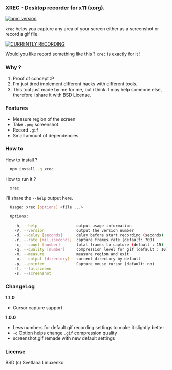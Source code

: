 ### XREC - Desktop recorder for x11 (xorg).

[![npm version](https://img.shields.io/npm/v/xrec.svg)](https://www.npmjs.com/package/xrec)

`xrec` helps you capture any area of your screen either as a screenshot or record a gif file.

[![CURRENTLY RECORDING](https://raw.githubusercontent.com/linuxenko/x11-recorder/master/screenshot.gif)](https://github.com/linuxenko/x11-recorder)

Would you like record something like this ? `xrec` is exactly for it !

### Why ?

1. Proof of concept :P
2. I'm just tired implement different hacks with different tools.
3. This tool just made by me for me, but i think it may help someone else, therefore i share it with BSD License.

### Features
  * Measure region of the screen
  * Take `.png` screenshot
  * Record `.gif`
  * Small amount of dependencies.

### How to

How to install ?

```sh
  npm install -g xrec
```

How to run it ?

```
  xrec
```

I'll share the `--help` output here.

```sh
  Usage: xrec [options] <file ...>

  Options:

    -h, --help                 output usage information
    -V, --version              output the version number
    -d, --delay [seconds]      delay before start recording (seconds)
    -r, --rate [milliseconds]  capture frames rate (default: 700)
    -c, --count [number]       total frames to capture (default : 15)
    -q, --quality [number]     compression level for gif (default : 10)
    -m, --measure              measure region and exit
    -o, --output [directory]   current directory by default
    -p, --pointer              Capture mouse cursor (default: no)
    -f, --fullscreen
    -s, --screenshot
```

### ChangeLog

**1.1.0**

  * Cursor capture support

**1.0.0**

  * Less numbers for default gif recording settings to make it slightly better
  * `-q` Option helps change `.gif` compression quality
  * screenshot.gif remade with new default settings

### License

BSD (c) Svetlana Linuxenko
